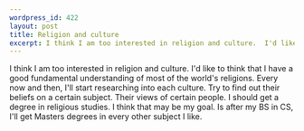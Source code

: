 ```yaml
--- 
wordpress_id: 422
layout: post
title: Religion and culture
excerpt: I think I am too interested in religion and culture.  I'd like to think that I have a good fundamental understanding of most of the world's religions.  Every now and then, I'll start researching into each culture.  Try to find out their beliefs on a certain subject.  Their views of certain people.  I should get a degree in religious studies.  I think that may be my goal.  Is after my BS in CS, I'll get Masters degrees in every other subject I like.
---
```

I think I am too interested in religion and culture.  I'd like to think that I have a good fundamental understanding of most of the world's religions.  Every now and then, I'll start researching into each culture.  Try to find out their beliefs on a certain subject.  Their views of certain people.  I should get a degree in religious studies.  I think that may be my goal.  Is after my BS in CS, I'll get Masters degrees in every other subject I like.
